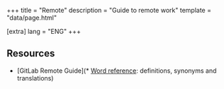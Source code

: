 +++
title = "Remote"
description = "Guide to remote work"
template = "data/page.html"

[extra]
lang = "ENG"
+++

## Resources

* [GitLab Remote Guide](* [Word reference](https://www.wordreference.com): definitions, synonyms and translations)
